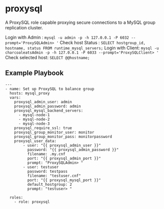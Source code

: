 proxysql
========

A ProxySQL role capable proxying secure connections to a MySQL group replication cluster.

Login with Admin : `mysql -u admin -p -h 127.0.0.1 -P 6032 --prompt='ProxySQLAdmin> '`
Check host Status : `SELECT hostgroup_id, hostname, status FROM runtime_mysql_servers;`
Login with Client: `mysql -u charcoaleatsAdmin -p -h 127.0.0.1 -P 6033 --prompt='ProxySQLClient> '`
Check selected host: `SELECT @@hostname;`

Example Playbook
----------------

```
---
- name: Set up ProxySQL to balance group
  hosts: mysql_proxy
  vars:
    proxysql_admin_user: admin
    proxysql_admin_password: admin
    proxysql_mysql_backend_servers:
      - mysql-node-1
      - mysql-node-2
      - mysql-node-3
    proxysql_require_ssl: true
    proxysql_group_monitor_user: monitor
    proxysql_group_monitor_pass: monitorpassword
    proxysql_user_data:
        - user: "{{ proxysql_admin_user }}"
          password: "{{ proxysql_admin_password }}"
          filename: .my.cnf
          port: "{{ proxysql_admin_port }}"
          prompt: "ProxySQLAdmin> "
        - user: testuser
          password: testpass
          filename: "testuser.cnf"
          port: "{{ proxysql_mysql_port }}"
          default_hostgroup: 2
          prompt: "testuser> "

  roles:
    - role: proxysql
```